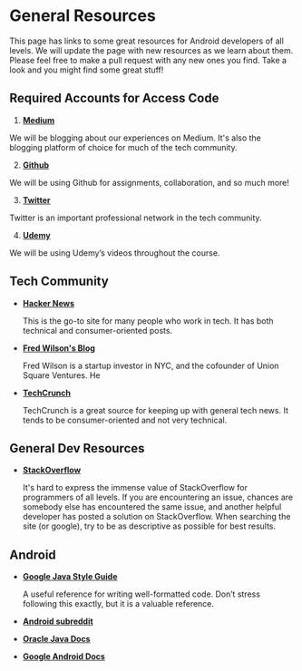 # General Resources

This page has links to some great resources for Android developers of all levels. We will update the page with new resources as we learn about them. Please feel free to make a pull request with any new ones you find. Take a look and you might find some great stuff!


## Required Accounts for Access Code

1. __[Medium](https://medium.com/)__

  We will be blogging about our experiences on Medium. It's also the blogging platform of choice for much of the tech community. 

2. __[Github](https://github.com/)__

  We will be using Github for assignments, collaboration, and so much more!

3. __[Twitter](https://twitter.com/)__

  Twitter is an important professional network in the tech community. 

4. __[Udemy](https://www.udemy.com/)__

  We will be using Udemy’s videos throughout the course. 


## Tech Community

* __[Hacker News](https://news.ycombinator.com/)__

  This is the go-to site for many people who work in tech. It has both technical and consumer-oriented posts. 

* __[Fred Wilson's Blog](http://avc.com/)__

  Fred Wilson is a startup investor in NYC, and the cofounder of Union Square Ventures. He

* __[TechCrunch](http://techcrunch.com/)__

  TechCrunch is a great source for keeping up with general tech news. It tends to be consumer-oriented and not very technical. 


## General Dev Resources

* __[StackOverflow](stackoverflow.com)__

  It's hard to express the immense value of StackOverflow for programmers of all levels. If you are encountering an issue, chances are somebody else has encountered the same issue, and another helpful developer has posted a solution on StackOverflow. When searching the site (or google), try to be as descriptive as possible for best results.  


## Android

* __[Google Java Style Guide](https://google-styleguide.googlecode.com/svn/trunk/javaguide.html)__

  A useful reference for writing well-formatted code. Don’t stress following this exactly, but it is a valuable reference. 

* __[Android subreddit](http://www.reddit.com/r/Android)__

* __[Oracle Java Docs](docs.oracle.com/javase/7/docs/api)__

* __[Google Android Docs](developer.android.com/guide/index.html)__

